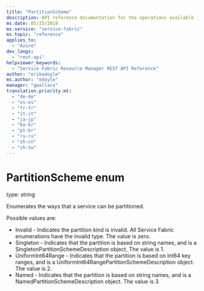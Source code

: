 ```yaml
---
title: "PartitionScheme"
description: API reference documentation for the operations available in the PartitionScheme REST API.
ms.date: 05/25/2018
ms.service: "service-fabric"
ms.topic: "reference"
applies_to: 
  - "Azure"
dev_langs: 
  - "rest-api"
helpviewer_keywords: 
  - "Service Fabric Resource Manager REST API Reference"
author: "erikadoyle"
ms.author: "edoyle"
manager: "gwallace"
translation.priority.mt: 
  - "de-de"
  - "es-es"
  - "fr-fr"
  - "it-it"
  - "ja-jp"
  - "ko-kr"
  - "pt-br"
  - "ru-ru"
  - "zh-cn"
  - "zh-tw"
---
```

# PartitionScheme enum

type: string

Enumerates the ways that a service can be partitioned.

Possible values are: 

  - Invalid - Indicates the partition kind is invalid. All Service Fabric enumerations have the invalid type. The value is zero.
  - Singleton - Indicates that the partition is based on string names, and is a SingletonPartitionSchemeDescription object, The value is 1.
  - UniformInt64Range - Indicates that the partition is based on Int64 key ranges, and is a UniformInt64RangePartitionSchemeDescription object. The value is 2.
  - Named - Indicates that the partition is based on string names, and is a NamedPartitionSchemeDescription object. The value is 3

